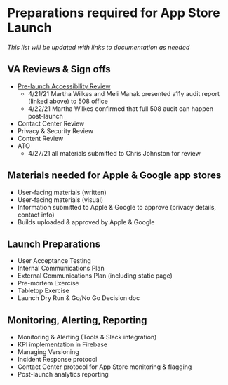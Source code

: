 # Preparations required for App Store Launch
_This list will be updated with links to documentation as needed_

## VA Reviews & Sign offs

- [Pre-launch Accessibility Review](https://github.com/department-of-veterans-affairs/va.gov-team/tree/master/products/va-mobile-app/product/MVP-launch)
  - 4/21/21 Martha Wilkes and Meli Manak presented a11y audit report (linked above) to 508 office
  - 4/22/21 Martha Wilkes confirmed that full 508 audit can happen post-launch
- Contact Center Review
- Privacy & Security Review
- Content Review
- ATO
  - 4/27/21 all materials submitted to Chris Johnston for review

## Materials needed for Apple & Google app stores
- User-facing materials (written)
- User-facing materials (visual)
- Information submitted to Apple & Google to approve (privacy details, contact info)
- Builds uploaded & approved by Apple & Google

## Launch Preparations
- User Acceptance Testing
- Internal Communications Plan
- External Communications Plan (including static page)
- Pre-mortem Exercise
- Tabletop Exercise
- Launch Dry Run & Go/No Go Decision doc


## Monitoring, Alerting, Reporting
- Monitoring & Alerting (Tools & Slack integration)
- KPI implementation in Firebase
- Managing Versioning
- Incident Response protocol
- Contact Center protocol for App Store monitoring & flagging
- Post-launch analytics reporting

  
